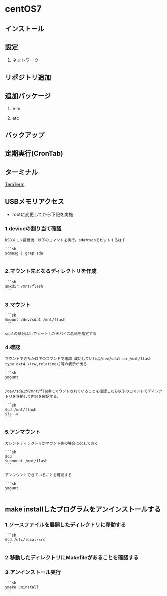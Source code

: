 # centOS7

## インストール

## 設定

  1. ネットワーク

## リポジトリ追加

## 追加パッケージ

  1. Vim

  2. etc

## バックアップ

## 定期実行(CronTab)

## ターミナル

  [TeraTerm](https://1drv.ms/u/s!AtZZJevIaEATkxVBUel3Nn1-wStN?e=CIfTLm)

## USBメモリアクセス

- rootに変更してから下記を実施

### 1.deviceの割り当て確認

    USBメモリ接続後、以下のコマンドを実行。sdaかsdbでヒットするはず

    ```sh
    $dmesg | grep sda
    ```

### 2.マウント先となるディレクトリを作成

    ```sh
    $mkdir /mnt/flash
    ```

### 3.マウント

    ```sh
    $mount /dev/sda1 /mnt/flash
    ```

    sda1の部分は1.でヒットしたデバイス名称を指定する

### 4.確認

    マウントできたか以下のコマンドで確認 成功していれば/dev/sda1 on /mnt/flash type ext4 \(rw,relatime\)等の表示が出る

    ```sh
    $mount
    ```

    /dev/sda1が/mnt/flashにマウントされていることを確認したら以下のコマンドでディレクトリを移動して内容を確認する。

    ```sh
    $cd /mnt/flash
    $ls -a
    ```

### 5.アンマウント

    カレントディレクトリがマウント先の場合はcdしておく

    ```sh
    $cd
    $unmount /mnt/flash
    ```

    アンマウントできていることを確認する

    ```sh
    $mount
    ```

## make installしたプログラムをアンインストールする

### 1.ソースファイルを展開したディレクトリに移動する

    ```sh
    $cd /etc/local/src
    ```

### 2.移動したディレクトリにMakefileがあることを確認する

### 3.アンインストール実行

    ```sh
    $make uninstall
    ```

